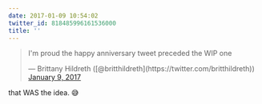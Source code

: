 ```yaml
---
date: 2017-01-09 10:54:02
twitter_id: 818485996161536000
title: ''
---
```


<blockquote class="twitter-tweet"><p lang="en" dir="ltr">I&#39;m proud the happy anniversary tweet preceded the WIP one</p>&mdash; Brittany Hildreth ([@britthildreth](https://twitter.com/britthildreth)) <a href="https://twitter.com/britthildreth/status/818485869279608832?ref_src=twsrc%5Etfw">January 9, 2017</a></blockquote>
<script async src="https://platform.twitter.com/widgets.js" charset="utf-8"></script>

that WAS the idea. 😅

